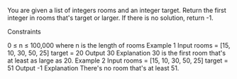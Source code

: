 You are given a list of integers rooms and an integer target. Return the first integer in rooms that's target or larger. If there is no solution, return -1.

Constraints

0 ≤ n ≤ 100,000 where n is the length of rooms
Example 1
Input
rooms = [15, 10, 30, 50, 25]
target = 20
Output
30
Explanation
30 is the first room that's at least as large as 20.
Example 2
Input
rooms = [15, 10, 30, 50, 25]
target = 51
Output
-1
Explanation
There's no room that's at least 51.
